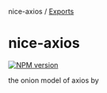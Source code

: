 nice-axios / [Exports](modules.md)

# nice-axios

[![NPM version](https://img.shields.io/npm/v/nice-axios?color=a1b858&label=)](https://www.npmjs.com/package/nice-axios)

the onion model of axios by
